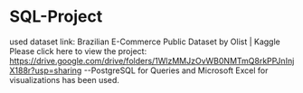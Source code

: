 # SQL-Project
used dataset link: Brazilian E-Commerce Public Dataset by Olist | Kaggle
Please click here to view the project: https://drive.google.com/drive/folders/1WlzMMJzOvWB0NMTmQ8rkPPJnInjX188r?usp=sharing
--PostgreSQL for Queries and Microsoft Excel for visualizations has been used. 

